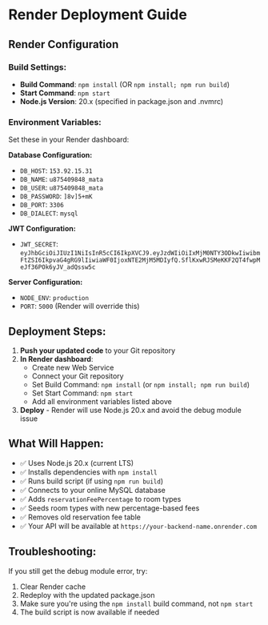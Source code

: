 # Render Deployment Guide

## Render Configuration

### Build Settings:
- **Build Command**: `npm install` (OR `npm install; npm run build`)
- **Start Command**: `npm start`
- **Node.js Version**: 20.x (specified in package.json and .nvmrc)

### Environment Variables:
Set these in your Render dashboard:

**Database Configuration:**
- `DB_HOST`: `153.92.15.31`
- `DB_NAME`: `u875409848_mata`
- `DB_USER`: `u875409848_mata`
- `DB_PASSWORD`: `]8v]5+mK`
- `DB_PORT`: `3306`
- `DB_DIALECT`: `mysql`

**JWT Configuration:**
- `JWT_SECRET`: `eyJhbGciOiJIUzI1NiIsInR5cCI6IkpXVCJ9.eyJzdWIiOiIxMjM0NTY3ODkwIiwibmFtZSI6IkpvaG4gRG9lIiwiaWF0IjoxNTE2MjM5MDIyfQ.SflKxwRJSMeKKF2QT4fwpMeJf36POk6yJV_adQssw5c`

**Server Configuration:**
- `NODE_ENV`: `production`
- `PORT`: `5000` (Render will override this)

## Deployment Steps:

1. **Push your updated code** to your Git repository
2. **In Render dashboard**:
   - Create new Web Service
   - Connect your Git repository
   - Set Build Command: `npm install` (or `npm install; npm run build`)
   - Set Start Command: `npm start`
   - Add all environment variables listed above
3. **Deploy** - Render will use Node.js 20.x and avoid the debug module issue

## What Will Happen:
- ✅ Uses Node.js 20.x (current LTS)
- ✅ Installs dependencies with `npm install`
- ✅ Runs build script (if using `npm run build`)
- ✅ Connects to your online MySQL database
- ✅ Adds `reservationFeePercentage` to room types
- ✅ Seeds room types with new percentage-based fees
- ✅ Removes old reservation fee table
- ✅ Your API will be available at `https://your-backend-name.onrender.com`

## Troubleshooting:
If you still get the debug module error, try:
1. Clear Render cache
2. Redeploy with the updated package.json
3. Make sure you're using the `npm install` build command, not `npm start`
4. The build script is now available if needed 